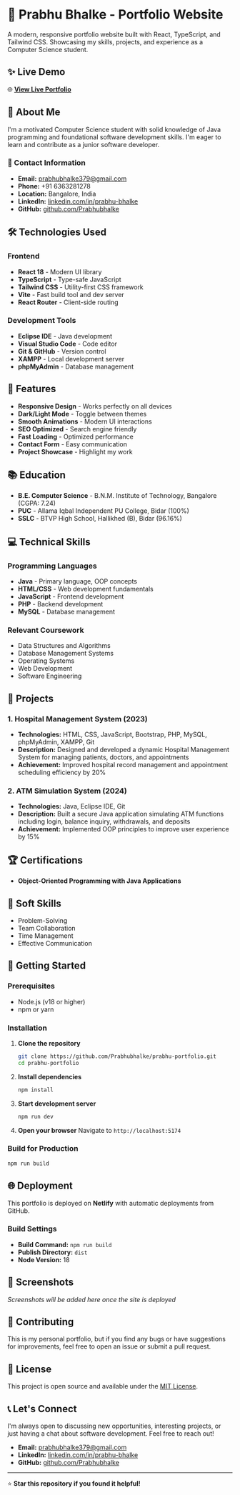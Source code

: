 # 🚀 Prabhu Bhalke - Portfolio Website

A modern, responsive portfolio website built with React, TypeScript, and Tailwind CSS. Showcasing my skills, projects, and experience as a Computer Science student.

## ✨ Live Demo

🌐 **[View Live Portfolio](https://prabhu1-portfolio.netlify.app)**

## 🎯 About Me

I'm a motivated Computer Science student with solid knowledge of Java programming and foundational software development skills. I'm eager to learn and contribute as a junior software developer.

### 📍 Contact Information
- **Email:** prabhubhalke379@gmail.com
- **Phone:** +91 6363281278
- **Location:** Bangalore, India
- **LinkedIn:** [linkedin.com/in/prabhu-bhalke](https://linkedin.com/in/prabhu-bhalke)
- **GitHub:** [github.com/Prabhubhalke](https://github.com/Prabhubhalke)

## 🛠️ Technologies Used

### Frontend
- **React 18** - Modern UI library
- **TypeScript** - Type-safe JavaScript
- **Tailwind CSS** - Utility-first CSS framework
- **Vite** - Fast build tool and dev server
- **React Router** - Client-side routing

### Development Tools
- **Eclipse IDE** - Java development
- **Visual Studio Code** - Code editor
- **Git & GitHub** - Version control
- **XAMPP** - Local development server
- **phpMyAdmin** - Database management

## 🎨 Features

- **Responsive Design** - Works perfectly on all devices
- **Dark/Light Mode** - Toggle between themes
- **Smooth Animations** - Modern UI interactions
- **SEO Optimized** - Search engine friendly
- **Fast Loading** - Optimized performance
- **Contact Form** - Easy communication
- **Project Showcase** - Highlight my work

## 📚 Education

- **B.E. Computer Science** - B.N.M. Institute of Technology, Bangalore (CGPA: 7.24)
- **PUC** - Allama Iqbal Independent PU College, Bidar (100%)
- **SSLC** - BTVP High School, Hallikhed (B), Bidar (96.16%)

## 💻 Technical Skills

### Programming Languages
- **Java** - Primary language, OOP concepts
- **HTML/CSS** - Web development fundamentals
- **JavaScript** - Frontend development
- **PHP** - Backend development
- **MySQL** - Database management

### Relevant Coursework
- Data Structures and Algorithms
- Database Management Systems
- Operating Systems
- Web Development
- Software Engineering

## 🚀 Projects

### 1. Hospital Management System (2023)
- **Technologies:** HTML, CSS, JavaScript, Bootstrap, PHP, MySQL, phpMyAdmin, XAMPP, Git
- **Description:** Designed and developed a dynamic Hospital Management System for managing patients, doctors, and appointments
- **Achievement:** Improved hospital record management and appointment scheduling efficiency by 20%

### 2. ATM Simulation System (2024)
- **Technologies:** Java, Eclipse IDE, Git
- **Description:** Built a secure Java application simulating ATM functions including login, balance inquiry, withdrawals, and deposits
- **Achievement:** Implemented OOP principles to improve user experience by 15%

## 🏆 Certifications

- **Object-Oriented Programming with Java Applications**

## 🎯 Soft Skills

- Problem-Solving
- Team Collaboration
- Time Management
- Effective Communication

## 🚀 Getting Started

### Prerequisites
- Node.js (v18 or higher)
- npm or yarn

### Installation

1. **Clone the repository**
   ```bash
   git clone https://github.com/Prabhubhalke/prabhu-portfolio.git
   cd prabhu-portfolio
   ```

2. **Install dependencies**
   ```bash
   npm install
   ```

3. **Start development server**
   ```bash
   npm run dev
   ```

4. **Open your browser**
   Navigate to `http://localhost:5174`

### Build for Production

```bash
npm run build
```

## 🌐 Deployment

This portfolio is deployed on **Netlify** with automatic deployments from GitHub.

### Build Settings
- **Build Command:** `npm run build`
- **Publish Directory:** `dist`
- **Node Version:** 18

## 📱 Screenshots

*Screenshots will be added here once the site is deployed*

## 🤝 Contributing

This is my personal portfolio, but if you find any bugs or have suggestions for improvements, feel free to open an issue or submit a pull request.

## 📄 License

This project is open source and available under the [MIT License](LICENSE).

## 📞 Let's Connect

I'm always open to discussing new opportunities, interesting projects, or just having a chat about software development. Feel free to reach out!

- **Email:** prabhubhalke379@gmail.com
- **LinkedIn:** [linkedin.com/in/prabhu-bhalke](https://linkedin.com/in/prabhu-bhalke)
- **GitHub:** [github.com/Prabhubhalke](https://github.com/Prabhubhalke)

---

⭐ **Star this repository if you found it helpful!**

